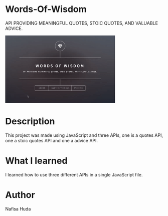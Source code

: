 # Words-Of-Wisdom
API PROVIDING MEANINGFUL QUOTES, STOIC QUOTES, AND VALUABLE ADVICE.

<img src = https://github.com/Nafisa-Huda/Nafisa-Huda/blob/main/ezgif.com-gif-maker%20(1).gif width=350px>


# Description
This project was made using JavaScript and three APIs, one is a quotes API, one a stoic quotes API and one a advice API. 

# What I learned
I learned how to use three different APIs in a single JavaScript file. 

# Author
Nafisa Huda


